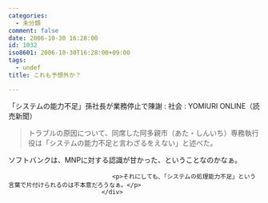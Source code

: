 ```yaml
---
categories:
  - 未分類
comment: false
date: 2006-10-30 16:28:00
id: 1032
iso8601: 2006-10-30T16:28:00+09:00
tags:
  - undef
title: これも予想外か？

---
```


<div class="entry-body">
                                 <p>「システムの能力不足」孫社長が業務停止で陳謝 : 社会 : YOMIURI ONLINE（読売新聞）</p>

<blockquote>トラブルの原因について、同席した阿多親市（あた・しんいち）専務執行役は「システムの能力不足と言わざるをえない」と述べた。</blockquote>

<p>ソフトバンクは、MNPに対する認識が甘かった、ということなのかなぁ。</p>
                              
                                 <p>それにしても、「システムの処理能力不足」という言葉で片付けられるのは不本意だろうなぁ。</p>
                              </div>
    	